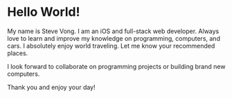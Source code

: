 # Hello World!

My name is Steve Vong. I am an iOS and full-stack web developer.
Always love to learn and improve my knowledge on programming, computers, and cars.
I absolutely enjoy world traveling. Let me know your recommended places.

I look forward to collaborate on programming projects or building brand new computers.

Thank you and enjoy your day!
